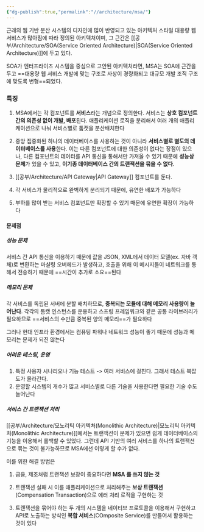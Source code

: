 ```yaml
---
{"dg-publish":true,"permalink":"//architecture/msa/"}
---
```


근래의 웹 기반 분산 시스템의 디자인에 많이 반영되고 있는 아키텍처 스타일
대용량 웹 서비스가 많아짐에 따라 정의된 아키텍처이며, 그 근간은 [[공부/Architecture/SOA(Service Oriented Architecture)\|SOA(Service Oriented Architecture)]]에 두고 있다.

SOA가 엔터프라이즈 시스템을 중심으로 고안된 아키텍처라면, MSA는 SOA에 근간을 두고 ==대용량 웹 서비스 개발에 맞는 구조로 사상이 경량화되고 대규모 개발 조직 구조에 맞도록 변형==되었다.

### 특징

1) MSA에서는 각 컴포넌트를 **서비스**라는 개념으로 정의한다. 서비스는 **상호 컴포넌트 간의 의존성 없이 개발, 배포**된다. 애플리케이션 로직을 분리해서 여러 개의 애플리케이션으로 나눠 서비스별로 톰캣을 분산배치한다
   
2) 중앙 집중화된 하나의 데이터베이스를 사용하는 것이 아니라 **서비스별로 별도의 데이터베이스를 사용**한다. 이는 다른 컴포넌트에 대한 의존성이 없다는 장점이 있으나, 다른 컴포넌트의 데이터를 API 통신을 통해서만 가져올 수 있기 때문에 **성능상 문제**가 있을 수 있고, **이기종 데이터베이스 간의 트랜잭션을 묶을 수 없다**.
   
3) [[공부/Architecture/API Gateway\|API Gateway]] 컴포넌트를 둔다.
   
4) 각 서비스가 물리적으로 완벽하게 분리되기 때문에, 유연한 배포가 가능하다
   
5) 부하를 많이 받는 서비스 컴포넌트만 확장할 수 있기 때문에 유연한 확장이 가능하다

#### 문제점

##### 성능 문제
서비스 간 API 통신을 이용하기 때문에 값을 JSON, XML에서 데이터 모델(ex. 자바 객체)로 변환하는 마샬링 오버헤드가 발생하고, 호출을 위해 이 메시지들이 네트워크를 통해서 전송하기 때문에 ==시간이 추가로 소요==된다

##### 메모리 문제
각 서비스를 독립된 서버에 분할 배치하므로, **중복되는 모듈에 대해 메모리 사용량이 늘어난다**. 각각의 톰캣 인스턴스를 운용하고 스프링 프레임워크와 같은 공통 라이브러리가 필요하므로 ==서비스의 수만큼 중복된 양의 메모리==가 필요하다

그러나 현대 인프라 환경에서는 컴퓨팅 파워나 네트워크 성능이 좋기 때문에 성능과 메모리는 문제가 되진 않는다

##### 어려운 테스팅, 운영
1) 특정 사용자 시나리오나 기능 테스트 -> 여러 서비스에 걸친다. 그래서 테스트 복잡도가 올라간다.
2) 운영할 시스템의 개수가 많고 서비스별로 다른 기술을 사용한다면 필요한 기술 수도 늘어난다

##### 서비스 간 트랜잭션 처리
[[공부/Architecture/모노리틱 아키텍처(Monolithic Architecture)\|모노리틱 아키텍처(Monolithic Architecture)]]에서는 트랜잭션이 문제가 있으면 쉽게 데이터베이스의 기능을 이용해서 롤백할 수 있었다. 그런데 API 기반의 여러 서비스를 하나의 트랜잭션으로 묶는 것이 불가능하므로 MSA에선 이렇게 할 수가 없다.

이를 위한 해결 방법은
1) 금융, 제조처럼 트랜잭션 보장이 중요하다면 **MSA 를 쓰지 않는 것** 
   
2) 트랜잭션 실패 시 이를 애플리케이션으로 처리해주는 **보상 트랜잭션**(Compensation Transaction)으로 에러 처리 로직을 구현하는 것 
   
3) 트랜잭션을 묶어야 하는 두 개의 시스템을 네이티브 프로토콜을 이용해서 구현하고 API로 노출하는 방식인 **복합 서비스**(COmposite Service)를 만들어서 활용하는 것이 있다

